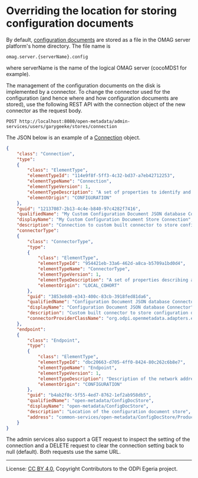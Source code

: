 <!-- SPDX-License-Identifier: CC-BY-4.0 -->
<!-- Copyright Contributors to the ODPi Egeria project. -->

# Overriding the location for storing configuration documents

By default, [configuration documents](../concepts/configuration-document.md) are stored as a
file in the OMAG server platform's home directory.
The file name is 

```
omag.server.{serverName}.config
```

where serverName is the name of the logical OMAG server (cocoMDS1 for example).

The management of the configuration documents on the disk is implemented by a connector.
To change the connector used for the configuration
(and hence where and how configuration documents are stored), use the following REST API
with the connection object of the new connector as the request body.

```
POST http://localhost:8080/open-metadata/admin-services/users/garygeeke/stores/connection
```

The JSON below is an example of a [Connection](../../../frameworks/open-connector-framework/docs/concepts/connection.md) object.

```json
{
    "class": "Connection",
    "type": 
    {
        "class": "ElementType",
        "elementTypeId": "114e9f8f-5ff3-4c32-bd37-a7eb42712253",
        "elementTypeName": "Connection",
        "elementTypeVersion": 1,
        "elementTypeDescription": "A set of properties to identify and configure a connector instance.",
        "elementOrigin": "CONFIGURATION"
    },
    "guid": "12137087-2b13-4c4e-b840-97c4282f7416",
    "qualifiedName": "My Custom Configuration Document JSON database Connector",
    "displayName": "My Custom Configuration Document Store Connection",
    "description": "Connection to custom built connector to store configuration documents in JSON Document database.",
    "connectorType": 
    {
        "class": "ConnectorType",
        "type": 
        {
            "class": "ElementType",
            "elementTypeId": "954421eb-33a6-462d-a8ca-b5709a1bd0d4",
            "elementTypeName": "ConnectorType",
            "elementTypeVersion": 1,
            "elementTypeDescription": "A set of properties describing a type of connector.",
            "elementOrigin": "LOCAL_COHORT"
        },
        "guid": "3853e8d0-e343-400c-83cb-3918fed81da6",
        "qualifiedName": "Configuration Document JSON database Connector",
        "displayName": "Configuration Document JSON database Connector",
        "description": "Custom built connector to store configuration documents in JSON Document database.",
        "connectorProviderClassName": "org.odpi.openmetadata.adapters.eventbus.topic.kafka.KafkaOpenMetadataTopicProvider"
    },
    "endpoint": 
    {
        "class": "Endpoint",
        "type": 
        {
            "class": "ElementType",
            "elementTypeId": "dbc20663-d705-4ff0-8424-80c262c6b8e7",
            "elementTypeName": "Endpoint",
            "elementTypeVersion": 1,
            "elementTypeDescription": "Description of the network address and related information needed to call a software service.",
            "elementOrigin": "CONFIGURATION"
        },
        "guid": "b4ab2f8c-5f55-4ed7-8762-1ef2ab958db5",
        "qualifiedName": "open-metadata/ConfigDocStore",
        "displayName": "open-metadata/ConfigDocStore",
        "description": "Location of the configuration document store",
        "address": "common-services/open-metadata/ConfigDocStore/Production"
    }
}
```

The admin services also support a GET request to inspect the setting of the connection
and a DELETE request to clear the connection setting back to null (default).
Both requests use the same URL.




----
License: [CC BY 4.0](https://creativecommons.org/licenses/by/4.0/),
Copyright Contributors to the ODPi Egeria project.